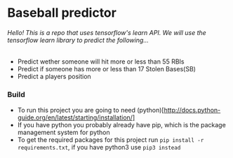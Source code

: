 # Baseball predictor

###### Hello!  This is a repo that uses tensorflow's learn API.  We will use the tensorflow learn library to predict the following...
 * Predict wether someone will hit more or less than 55 RBIs
 * Predict if someone has more or less than 17 Stolen Bases(SB)
 * Predict a players position

### Build
* To run this project you are going to need (python)[http://docs.python-guide.org/en/latest/starting/installation/]
* If you have python you probably already have pip, which is the package management system for python
* To get the required packages for this project run `pip install -r requirements.txt`, if you have python3 use `pip3 instead`
